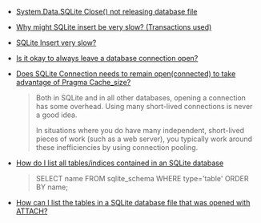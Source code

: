 * [System.Data.SQLite Close() not releasing database file](https://stackoverflow.com/questions/8511901/system-data-sqlite-close-not-releasing-database-file)

* [Why might SQLite insert be very slow? (Transactions used)](https://stackoverflow.com/questions/8339919/why-might-sqlite-insert-be-very-slow-transactions-used)

* [SQLite Insert very slow?](https://stackoverflow.com/questions/3852068/sqlite-insert-very-slow)

* [Is it okay to always leave a database connection open?](https://stackoverflow.com/questions/5474646/is-it-okay-to-always-leave-a-database-connection-open)

* [Does SQLite Connection needs to remain open(connected) to take advantage of Pragma Cache_size?](https://stackoverflow.com/questions/28577577/does-sqlite-connection-needs-to-remain-openconnected-to-take-advantage-of-prag)

  > Both in SQLite and in all other databases, opening a connection has some overhead. Using many short-lived connections is never a good idea.
  >
  > In situations where you do have many independent, short-lived pieces of work (such as a web server), you typically work around these inefficiencies by using connection pooling.

- [How do I list all tables/indices contained in an SQLite database](https://www.sqlite.org/faq.html#q7)

  > SELECT name FROM sqlite_schema
  > WHERE type='table'
  > ORDER BY name;

- [How can I list the tables in a SQLite database file that was opened with ATTACH?](https://stackoverflow.com/questions/82875/how-can-i-list-the-tables-in-a-sqlite-database-file-that-was-opened-with-attach)
